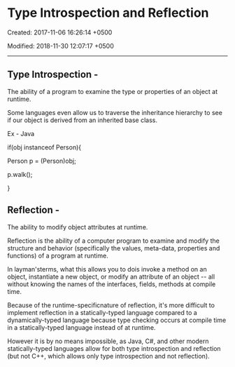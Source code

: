 # Type Introspection and Reflection

Created: 2017-11-06 16:26:14 +0500

Modified: 2018-11-30 12:07:17 +0500

---

## Type Introspection -

The ability of a program to examine the type or properties of an object at runtime.

Some languages even allow us to traverse the inheritance hierarchy to see if our object is derived from an inherited base class.

Ex - Java

if(obj instanceof Person){

Person p = (Person)obj;

p.walk();

}
## Reflection -

The ability to modify object attributes at runtime.

Reflection is the ability of a computer program to examine and modify the structure and behavior (specifically the values, meta-data, properties and functions) of a program at runtime.

In layman'sterms, what this allows you to dois invoke a method on an object, instantiate a new object, or modify an attribute of an object -- all without knowing the names of the interfaces, fields, methods at compile time.

Because of the runtime-specificnature of reflection, it's more difficult to implement reflection in a statically-typed language compared to a dynamically-typed language because type checking occurs at compile time in a statically-typed language instead of at runtime.

However it is by no means impossible, as Java, C#, and other modern statically-typed languages allow for both type introspection and reflection (but not C++, which allows only type introspection and not reflection).

